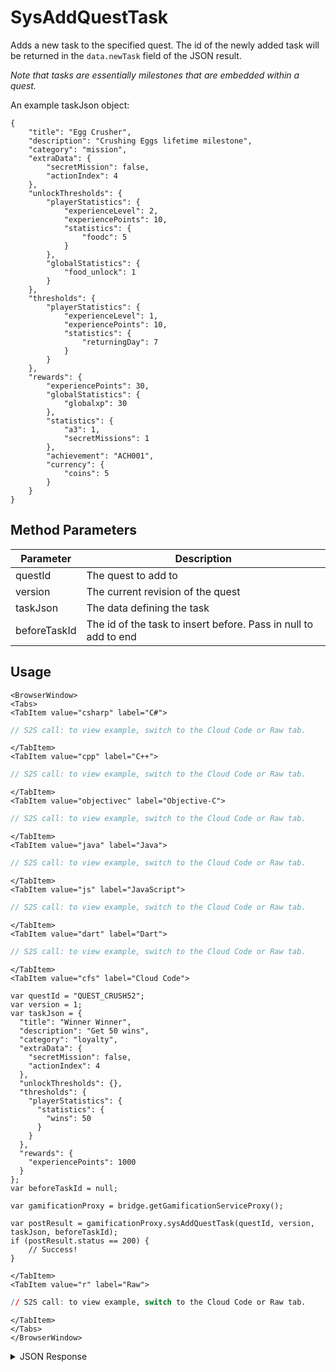 # SysAddQuestTask

Adds a new task to the specified quest. The id of the newly added task will be returned in the `data.newTask` field of the JSON result.

_Note that tasks are essentially milestones that are embedded within a quest._

An example taskJson object:

```
{
    "title": "Egg Crusher",
    "description": "Crushing Eggs lifetime milestone",
    "category": "mission",
    "extraData": {
        "secretMission": false,
        "actionIndex": 4
    },
    "unlockThresholds": {
        "playerStatistics": {
            "experienceLevel": 2,
            "experiencePoints": 10,
            "statistics": {
                "foodc": 5
            }
        },
        "globalStatistics": {
            "food_unlock": 1
        }
    },
    "thresholds": {
        "playerStatistics": {
            "experienceLevel": 1,
            "experiencePoints": 10,
            "statistics": {
                "returningDay": 7
            }
        }
    },
    "rewards": {
        "experiencePoints": 30,
        "globalStatistics": {
            "globalxp": 30
        },
        "statistics": {
            "a3": 1,
            "secretMissions": 1
        },
        "achievement": "ACH001",
        "currency": {
            "coins": 5
        }
    }
}
```

<PartialServop service_name="gamification" operation_name="SYS_ADD_QUEST_TASK" />

## Method Parameters

| Parameter    | Description                                                     |
| ------------ | --------------------------------------------------------------- |
| questId      | The quest to add to                                             |
| version      | The current revision of the quest                               |
| taskJson     | The data defining the task                                      |
| beforeTaskId | The id of the task to insert before. Pass in null to add to end |

## Usage

```mdx-code-block
<BrowserWindow>
<Tabs>
<TabItem value="csharp" label="C#">
```

```csharp
// S2S call: to view example, switch to the Cloud Code or Raw tab.
```

```mdx-code-block
</TabItem>
<TabItem value="cpp" label="C++">
```

```cpp
// S2S call: to view example, switch to the Cloud Code or Raw tab.
```

```mdx-code-block
</TabItem>
<TabItem value="objectivec" label="Objective-C">
```

```objectivec
// S2S call: to view example, switch to the Cloud Code or Raw tab.
```

```mdx-code-block
</TabItem>
<TabItem value="java" label="Java">
```

```java
// S2S call: to view example, switch to the Cloud Code or Raw tab.
```

```mdx-code-block
</TabItem>
<TabItem value="js" label="JavaScript">
```

```javascript
// S2S call: to view example, switch to the Cloud Code or Raw tab.
```

```mdx-code-block
</TabItem>
<TabItem value="dart" label="Dart">
```

```dart
// S2S call: to view example, switch to the Cloud Code or Raw tab.
```

```mdx-code-block
</TabItem>
<TabItem value="cfs" label="Cloud Code">
```

```cfscript
var questId = "QUEST_CRUSH52";
var version = 1;
var taskJson = {
  "title": "Winner Winner",
  "description": "Get 50 wins",
  "category": "loyalty",
  "extraData": {
    "secretMission": false,
    "actionIndex": 4
  },
  "unlockThresholds": {},
  "thresholds": {
    "playerStatistics": {
      "statistics": {
        "wins": 50
      }
    }
  },
  "rewards": {
    "experiencePoints": 1000
  }
};
var beforeTaskId = null;

var gamificationProxy = bridge.getGamificationServiceProxy();

var postResult = gamificationProxy.sysAddQuestTask(questId, version, taskJson, beforeTaskId);
if (postResult.status == 200) {
    // Success!
}
```

```mdx-code-block
</TabItem>
<TabItem value="r" label="Raw">
```

```r
// S2S call: to view example, switch to the Cloud Code or Raw tab.
```

```mdx-code-block
</TabItem>
</Tabs>
</BrowserWindow>
```

<details>
<summary>JSON Response</summary>

```json
{
    "status": 200,
    "data": {
        "quest": {
            "questId": "QUEST_CRUSH52",
            "questType": "unorderedMinimal",
            "questData": "0",
            "title": "Crush 50 Eggs",
            "description": "This is an updated description",
            "category": "mission",
            "extraData": {
                "difficulty": 1
            },
            "rewards": {
                "experiencePoints": 1000
            },
            "createdAt": 1574802052796,
            "updatedAt": 1574820663145,
            "version": 3,
            "tasks": ["17"]
        },
        "newTask": "17",
        "tasks": {
            "17": {
                "questId": "QUEST_CRUSH52",
                "title": "Winner Winner",
                "description": "Get 50 wins",
                "category": "loyalty",
                "extraData": {
                    "secretMission": false,
                    "actionIndex": 4
                },
                "rewards": {
                    "experiencePoints": 1000
                },
                "thresholds": {
                    "playerStatistics": {
                        "statistics": {
                            "wins": 50
                        }
                    }
                },
                "createdAt": 1574820663140,
                "updatedAt": 1574820663140,
                "version": 1,
                "taskId": "17"
            }
        }
    }
}
```

</details>
